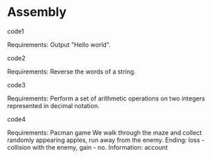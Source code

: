 # Assembly

code1 

Requirements:
Output "Hello world".



code2

Requirements:
Reverse the words of a string.



code3

Requirements:
Perform a set of arithmetic operations on two integers represented in decimal notation.


code4

Requirements:
Pacman game
We walk through the maze and collect randomly appearing apples, run away from the enemy.
Ending: loss - collision with the enemy, gain - no. Information: account




